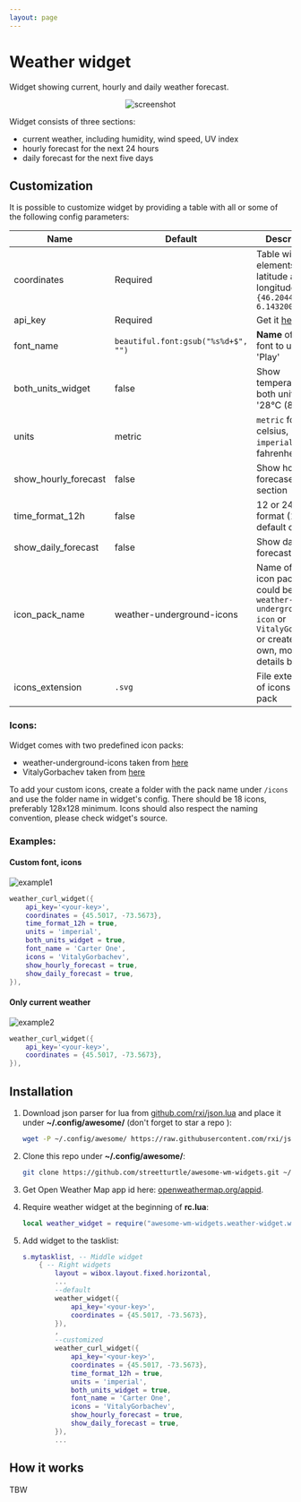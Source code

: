 ```yaml
---
layout: page
---
```

# Weather widget

Widget showing current, hourly and daily weather forecast.

<p align="center">
 <img src="https://github.com/streetturtle/awesome-wm-widgets/raw/master/weather-widget/screenshots/weather-widget.png" alt="screenshot" style="max-width:100%;">
</p>

Widget consists of three sections:
 - current weather, including humidity, wind speed, UV index
 - hourly forecast for the next 24 hours
 - daily forecast for the next five days

## Customization

It is possible to customize widget by providing a table with all or some of the following config parameters:

| Name | Default | Description |
|---|---|---|
| coordinates | Required | Table with two elements: latitude and longitude, e.g. `{46.204400, 6.143200}` | 
| api_key | Required | Get it [here](../awesome-wm-widgets/assets/img/screenshots/weather-widgetttps://openweathermap.org/appid) |
| font_name | `beautiful.font:gsub("%s%d+$", "")` | **Name** of the font to use e.g. 'Play' |
| both_units_widget | false | Show temperature in both units - '28°C (83°F) |
| units | metric | `metric` for celsius, `imperial` for fahrenheit |
| show_hourly_forecast | false | Show hourly forecase section |
| time_format_12h |false | 12 or 24 hour format (13:00 - default or 1pm) |
| show_daily_forecast | false | Show daily forecast section |
| icon_pack_name | weather-underground-icons | Name of the icon pack, could be `weather-underground-icon` or `VitalyGorbachev` or create your own, more details below |
| icons_extension | `.svg` | File extension of icons in the pack |


### Icons:

Widget comes with two predefined icon packs:

 - weather-underground-icons taken from [here](../awesome-wm-widgets/assets/img/screenshots/weather-widgetttps://github.com/manifestinteractive/weather-underground-icons)
 - VitalyGorbachev taken from [here](../awesome-wm-widgets/assets/img/screenshots/weather-widgetttps://www.flaticon.com/authors/vitaly-gorbachev)

To add your custom icons, create a folder with the pack name under `/icons` and use the folder name in widget's config. There should be 18 icons, preferably 128x128 minimum. Icons should also respect the naming convention, please check widget's source.

### Examples:


#### Custom font, icons

![example1](../awesome-wm-widgets/assets/img/screenshots/weather-widget/screenshots/example1.png)

```lua
weather_curl_widget({
    api_key='<your-key>',
    coordinates = {45.5017, -73.5673},
    time_format_12h = true,
    units = 'imperial',
    both_units_widget = true,
    font_name = 'Carter One',
    icons = 'VitalyGorbachev',
    show_hourly_forecast = true,
    show_daily_forecast = true,
}),
```

#### Only current weather

![example2](../awesome-wm-widgets/assets/img/screenshots/weather-widget/screenshots/example2.png)

```lua
weather_curl_widget({
    api_key='<your-key>',
    coordinates = {45.5017, -73.5673},
}),
```



## Installation

1. Download json parser for lua from [github.com/rxi/json.lua](../awesome-wm-widgets/assets/img/screenshots/weather-widgetttps://github.com/rxi/json.lua) and place it under **~/.config/awesome/** (don't forget to star a repo <i class="fa fa-github-alt"></i> ):

    ```bash
    wget -P ~/.config/awesome/ https://raw.githubusercontent.com/rxi/json.lua/master/json.lua
    ```

1. Clone this repo under **~/.config/awesome/**:

    ```bash
    git clone https://github.com/streetturtle/awesome-wm-widgets.git ~/.config/awesome/
    ```

1.  Get Open Weather Map app id here: [openweathermap.org/appid](../awesome-wm-widgets/assets/img/screenshots/weather-widgetttps://openweathermap.org/appid).

1. Require weather widget at the beginning of **rc.lua**:

    ```lua
    local weather_widget = require("awesome-wm-widgets.weather-widget.weather")
    ```

1. Add widget to the tasklist:

    ```lua
    s.mytasklist, -- Middle widget
        { -- Right widgets
            layout = wibox.layout.fixed.horizontal,
            ...
            --default
            weather_widget({
                api_key='<your-key>',
                coordinates = {45.5017, -73.5673},
            }),
            ,
            --customized
            weather_curl_widget({
                api_key='<your-key>',
                coordinates = {45.5017, -73.5673},
                time_format_12h = true,
                units = 'imperial',
                both_units_widget = true,
                font_name = 'Carter One',
                icons = 'VitalyGorbachev',
                show_hourly_forecast = true,
                show_daily_forecast = true,
            }),
            ...
    ```


## How it works

TBW
